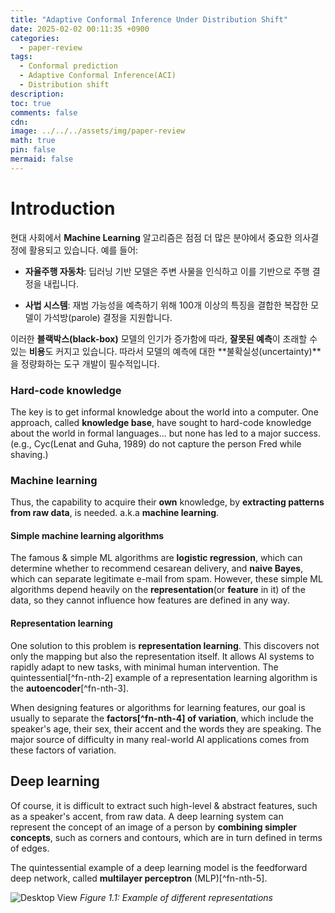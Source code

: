 ```yaml
---
title: "Adaptive Conformal Inference Under Distribution Shift"
date: 2025-02-02 00:11:35 +0900
categories:
  - paper-review
tags:
  - Conformal prediction
  - Adaptive Conformal Inference(ACI)
  - Distribution shift
description: 
toc: true
comments: false
cdn: 
image: ../../../assets/img/paper-review
math: true
pin: false
mermaid: false
---
```

# Introduction

현대 사회에서 **Machine Learning** 알고리즘은 점점 더 많은 분야에서 중요한 의사결정에 활용되고 있습니다. 예를 들어:

- **자율주행 자동차**: 딥러닝 기반 모델은 주변 사물을 인식하고 이를 기반으로 주행 결정을 내립니다.

- **사법 시스템**: 재범 가능성을 예측하기 위해 100개 이상의 특징을 결합한 복잡한 모델이 가석방(parole) 결정을 지원합니다.

이러한 **블랙박스(black-box)** 모델의 인기가 증가함에 따라, **잘못된 예측**이 초래할 수 있는 **비용**도 커지고 있습니다. 
따라서 모델의 예측에 대한 **불확실성(uncertainty)**을 정량화하는 도구 개발이 필수적입니다.


### Hard-code knowledge

The key is to get informal knowledge about the world into a computer.
One approach, called **knowledge base**, have sought to hard-code knowledge about the world in formal languages... but none has led to a major success.
(e.g., Cyc(Lenat and Guha, 1989) do not capture the person Fred while shaving.)

### Machine learning

Thus, the capability to acquire their **own** knowledge, by **extracting patterns from raw data**, is needed. a.k.a **machine learning**.

#### Simple machine learning algorithms

The famous & simple ML algorithms are **logistic regression**, which can determine whether to recommend cesarean delivery, and **naive Bayes**, which can separate legitimate e-mail from spam.
However, these simple ML algorithms depend heavily on the **representation**(or **feature** in it) of the data, so they cannot influence how features are defined in any way.



#### Representation learning

One solution to this problem is **representation learning**.
This discovers not only the mapping but also the representation itself.
It allows AI systems to rapidly adapt to new tasks, with minimal human intervention.
The quintessential[^fn-nth-2] example of a representation learning algorithm is the **autoencoder**[^fn-nth-3].

When designing features or algorithms for learning features, our goal is usually to separate the **factors[^fn-nth-4] of variation**, which include the speaker's age, their sex, their accent and the words they are speaking.
The major source of difficulty in many real-world AI applications comes from these factors of variation.

## Deep learning


Of course, it is difficult to extract such high-level & abstract features, such as a speaker's accent, from raw data.
A deep learning system can represent the concept of an image of a person by **combining simpler concepts**, such as corners and contours, which are in turn defined in terms of edges.

The quintessential example of a deep learning model is the feedforward deep network, called **multilayer perceptron** (MLP)[^fn-nth-5].

![Desktop View](aci/fig1.1.png)
_Figure 1.1: Example of different representations_
